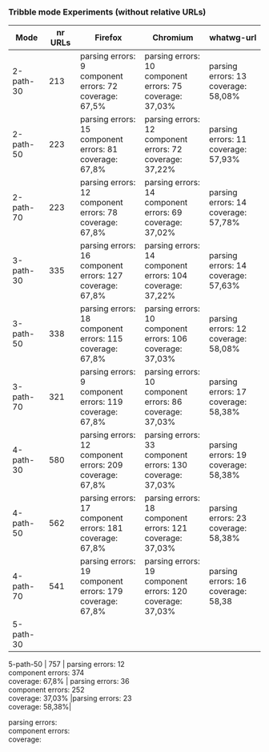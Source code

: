 ### Tribble mode Experiments (without relative URLs)

Mode | nr URLs | Firefox | Chromium | whatwg-url |
--- | --- | --- | --- | --- |
2-path-30 | 213 | parsing errors: 9<br> component errors: 72 <br> coverage: 67,5% | parsing errors: 10<br> component errors: 75<br> coverage: 37,03% | parsing errors: 13 <br> coverage: 58,08% |
2-path-50 | 223 | parsing errors: 15<br> component errors: 81<br> coverage: 67,8% | parsing errors: 12<br> component errors: 72<br> coverage: 37,22% | parsing errors: 11<br> coverage: 57,93% |
2-path-70 | 223 | parsing errors: 12<br> component errors: 78<br> coverage: 67,8% | parsing errors: 14 <br> component errors: 69 <br> coverage: 37,02% | parsing errors: 14<br> coverage: 57,78% |
3-path-30 | 335 | parsing errors: 16 <br> component errors: 127 <br> coverage: 67,8% | parsing errors: 14 <br> component errors: 104<br> coverage: 37,22% | parsing errors: 14 <br>  coverage: 57,63% |
3-path-50 | 338 | parsing errors: 18 <br> component errors: 115 <br> coverage: 67,8% | parsing errors: 10 <br> component errors: 106<br> coverage:  37,03% |parsing errors: 12<br> coverage: 58,08% |
3-path-70 | 321 | parsing errors: 9<br> component errors: 119 <br> coverage: 67,8% | parsing errors: 10<br> component errors: 86 <br> coverage: 37,03% |parsing errors: 17 <br> coverage: 58,38% |
4-path-30 | 580 |  parsing errors: 12<br> component errors: 209 <br> coverage: 67,8% | parsing errors: 33 <br> component errors: 130 <br> coverage: 37,03% |parsing errors: 19 <br> coverage: 58,38% |
4-path-50 | 562 |  parsing errors: 17<br> component errors: 181<br> coverage:  67,8% | parsing errors: 18 <br> component errors: 121 <br> coverage: 37,03% |parsing errors: 23 <br> coverage:  58,38%|
4-path-70 | 541 | parsing errors: 19<br> component errors: 179 <br> coverage: 67,8% | parsing errors: 19 <br> component errors: 120 <br> coverage: 37,03% |parsing errors: 16 <br> coverage:  58,38|
5-path-30 |  

5-path-50 | 757 | parsing errors: 12 <br> component errors: 374 <br> coverage: 67,8% | parsing errors: 36 <br> component errors: 252 <br> coverage: 37,03% |parsing errors: 23 <br>coverage: 58,38%|































parsing errors: <br> component errors: <br> coverage: 